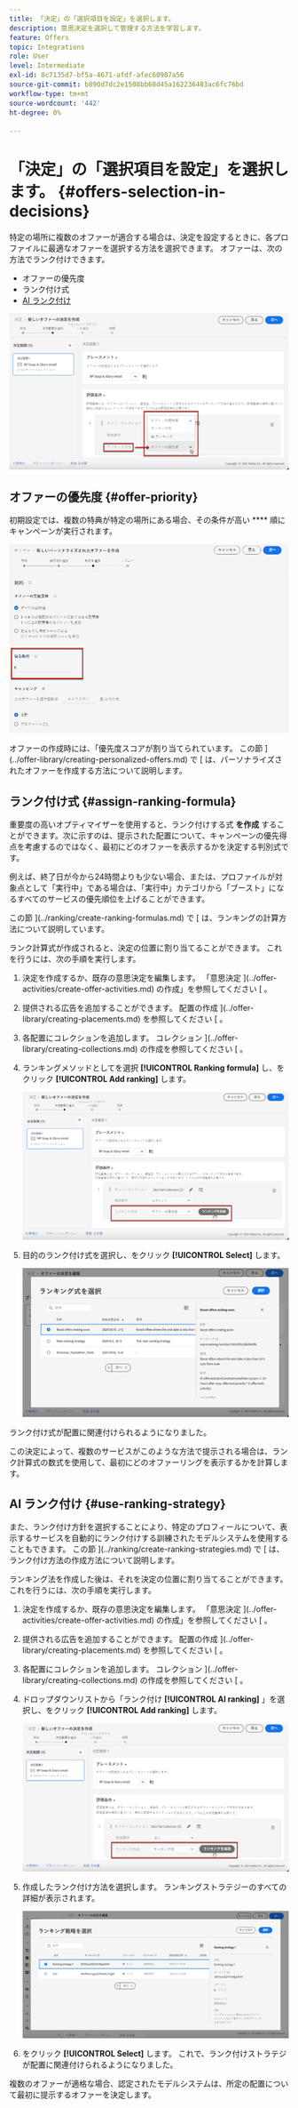 ```yaml
---
title: 「決定」の「選択項目を設定」を選択します。
description: 意思決定を選択して管理する方法を学習します。
feature: Offers
topic: Integrations
role: User
level: Intermediate
exl-id: 8c7135d7-bf5a-4671-afdf-afec60907a56
source-git-commit: b890d7dc2e1508bb68d45a162236483ac6fc76bd
workflow-type: tm+mt
source-wordcount: '442'
ht-degree: 0%

---
```


# 「決定」の「選択項目を設定」を選択します。 {#offers-selection-in-decisions}

特定の場所に複数のオファーが適合する場合は、決定を設定するときに、各プロファイルに最適なオファーを選択する方法を選択できます。 オファーは、次の方法でランク付けできます。
* オファーの優先度
* ランク付け式
* [AI ランク付け](#use-ranking-strategy)

![](../assets/offer-rank-by.png)

## オファーの優先度 {#offer-priority}

初期設定では、複数の特典が特定の場所にある場合、その条件が高い **** 順にキャンペーンが実行されます。

![](../assets/offer-priority.png)

オファーの作成時には、「優先度スコアが割り当てられています。 この節 ](../offer-library/creating-personalized-offers.md) で [ は、パーソナライズされたオファーを作成する方法について説明します。

## ランク付け式 {#assign-ranking-formula}

重要度の高いオプティマイザーを使用すると、ランク付けする式 **を作成** することができます。次に示すのは、提示された配置について、キャンペーンの優先得点を考慮するのではなく、最初にどのオファーを表示するかを決定する判別式です。

例えば、終了日が今から24時間よりも少ない場合、または、プロファイルが対象点として「実行中」である場合は、「実行中」カテゴリから「ブースト」になるすべてのサービスの優先順位を上げることができます。

この節 ](../ranking/create-ranking-formulas.md) で [ は、ランキングの計算方法について説明しています。

ランク計算式が作成されると、決定の位置に割り当てることができます。 これを行うには、次の手順を実行します。

1. 決定を作成するか、既存の意思決定を編集します。 「意思決定 ](../offer-activities/create-offer-activities.md) の作成」を参照してください [ 。

1. 提供される広告を追加することができます。 配置の作成 ](../offer-library/creating-placements.md) を参照してください [ 。

1. 各配置にコレクションを追加します。 コレクション ](../offer-library/creating-collections.md) の作成を参照してください [ 。

1. ランキングメソッドとしてを選択 **[!UICONTROL Ranking formula]** し、をクリック **[!UICONTROL Add ranking]** します。

   ![](../assets/offer-activity-ranking.png)

1. 目的のランク付け式を選択し、をクリック **[!UICONTROL Select]** します。

   ![](../assets/ranking-selection.png)

ランク付け式が配置に関連付けられるようになりました。

この決定によって、複数のサービスがこのような方法で提示される場合は、ランク計算式の数式を使用して、最初にどのオファーリングを表示するかを計算します。

## AI ランク付け {#use-ranking-strategy}

<!--If you are an [Adobe Experience Platform](https://experienceleague.adobe.com/docs/experience-platform/landing/home.html){target="_blank"} user leveraging the **Offer Decisioning** application service,-->

また、ランク付け方針を選択することにより、特定のプロフィールについて、表示するサービスを自動的にランク付けする訓練されたモデルシステムを使用することもできます。 この節 ](../ranking/create-ranking-strategies.md) で [ は、ランク付け方法の作成方法について説明します。

ランキング法を作成した後は、それを決定の位置に割り当てることができます。 これを行うには、次の手順を実行します。

1. 決定を作成するか、既存の意思決定を編集します。 「意思決定 ](../offer-activities/create-offer-activities.md) の作成」を参照してください [ 。

1. 提供される広告を追加することができます。 配置の作成 ](../offer-library/creating-placements.md) を参照してください [ 。

1. 各配置にコレクションを追加します。 コレクション ](../offer-library/creating-collections.md) の作成を参照してください [ 。

1. ドロップダウンリストから「ランク付け **[!UICONTROL AI ranking]** 」を選択し、をクリック **[!UICONTROL Add ranking]** します。

   ![](../assets/ranking-selection-ai-ranking.png)

1. 作成したランク付け方法を選択します。 ランキングストラテジーのすべての詳細が表示されます。

   ![](../assets/ranking-selection-ai-ranking-selected.png)

1. をクリック **[!UICONTROL Select]** します。 これで、ランク付けストラテジが配置に関連付けられるようになりました。

複数のオファーが適格な場合、認定されたモデルシステムは、所定の配置について最初に提示するオファーを決定します。

